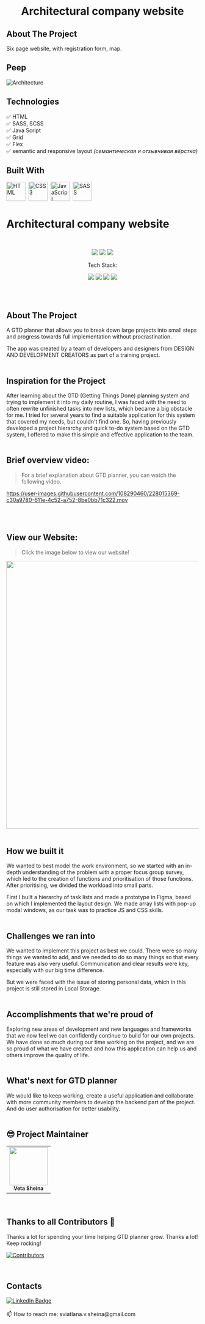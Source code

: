 <h1 align="center">Architectural company website</h1>
<h2>About The Project</h2>

Six page website, with registration form, map.


<h2>Peep</h2>

![Architecture](https://user-images.githubusercontent.com/108359930/221648472-03534a31-2250-42ea-9f8f-99b32aca7155.jpg)


<h2>Technologies</h2>

:white_check_mark: HTML    
:white_check_mark: SASS, SCSS      
:white_check_mark: Java Script         
:white_check_mark: Grid    
:white_check_mark: Flex    
:white_check_mark: semantic and responsive layout *(семантическая и отзывчивая вёрстка)*    
  

<h2>Built With</h2>      

 <img src="https://user-images.githubusercontent.com/108359930/221651176-ed4f81fd-8f2a-43a4-8f05-172386d04440.png" title="HTML5" alt="HTML" width="50" height="50"/>&nbsp;
 <img src="https://user-images.githubusercontent.com/108359930/221651123-eae90443-89bd-4ee1-8d93-f2a79a4779c0.png" title="CSS3" alt="CSS3" width="50" height="50"/>&nbsp;
 <img src="https://user-images.githubusercontent.com/108359930/221651256-ec532a09-013f-466e-8314-bf87e30e9833.png" title="JavaScript" alt="JavaScript" width="50" height="50"/>&nbsp;
 <img src="https://user-images.githubusercontent.com/108359930/221651284-a0594957-3d01-47a2-8a93-5e951b227777.png" title="SASS" alt="SASS" width="50" height="50"/>&nbsp;

 

# Architectural company website
<br>

<p align="center">
    <img src="https://img.shields.io/github/issues/sssheina/Collaboration">
    <img src="https://img.shields.io/github/forks/sssheina/Collaboration">
    <img src="https://img.shields.io/github/stars/sssheina/Collaboration">
    
</p>

<p align="center">Tech Stack:</p>
<p align="center">
    <img src="https://img.shields.io/badge/html5-%23E34F26.svg?style=for-the-badge&logo=html5&logoColor=white"> 
    <img src="https://img.shields.io/badge/css3-%231572B6.svg?style=for-the-badge&logo=css3&logoColor=white">
    <img src="https://img.shields.io/badge/Sass-ff69b4?style=for-the-badge&logo=sass&logoColor=white">
  <img src="https://img.shields.io/badge/Bem-3BA3D0?style=for-the-badge&logo=bem&logoColor=white">

</p>
<br>
<br>

## About The Project

A GTD planner that allows you to break down large projects into small steps and progress towards full implementation without procrastination. 

The app was created by a team of developers and designers from DESIGN AND DEVELOPMENT CREATORS as part of a training project.
<br>
<br>
## Inspiration for the Project

After learning about the GTD (Getting Things Done)  planning system and trying to implement it into my daily routine, I was faced with the need to often rewrite unfinished tasks into new lists, which became a big obstacle for me. I tried for several years to find a suitable application for this system that covered my needs, but couldn't find one. So, having previously developed a project hierarchy and quick to-do system based on the GTD system, I offered to make this simple and effective application to the team.
<br>
<br>

## Brief overview video:
>For a brief explanation about GTD planner, you can watch the following video.

https://user-images.githubusercontent.com/108290460/228015369-c30a9780-611e-4c52-a752-8be0bb71c322.mov

<br>
<br>

## View our Website:
>Click the image below to view our website!


[<img width="700" src="https://user-images.githubusercontent.com/108290460/228018052-faf8762e-eab7-4848-aaa4-cf3165717e54.png"/>](https://sssheina.github.io/ITGirl-Project-JS/)
<br>
<br>

## How we built it

We wanted to best model the work environment, so we started with an in-depth understanding of the problem with a proper focus group survey, which led to the creation of functions and prioritisation of those functions. After prioritising, we divided the workload into small parts.

First I built a hierarchy of task lists and made a prototype in Figma, based on which I implemented the layout design. 
We made array lists with pop-up modal windows, as our task was to practice JS and CSS skills.
<br>
<br>

## Challenges we ran into

We wanted to implement this project as best we could. There were so many things we wanted to add, and we needed to do so many things so that every feature was also very useful. Communication and clear results were key, especially with our big time difference.

But we were faced with the issue of storing personal data, which in this project is still stored in Local Storage.
<br>
<br>

## Accomplishments that we're proud of

Exploring new areas of development and new languages and frameworks that we now feel we can confidently continue to build for our own projects. We have done so much during our time working on the project, and we are so proud of what we have created and how this application can help us and others improve the quality of life.
<br>
<br>

## What's next for GTD planner

We would like to keep working, create a useful application and collaborate with more community members to develop the backend part of the project. And do user authorisation for better usability.
<br>
<br>

## 😎 Project Maintainer

<table>
  <tr>
<td align="center"><a href="https://github.com/sssheina"><img src="https://avatars.githubusercontent.com/u/108290460?v=4" width="100px;" alt=""/><br /><sub><b>Veta Sheina</b></sub></a></td></tr>
</table>
<br>


## Thanks to all Contributors 💪
Thanks a lot for spending your time helping GTD planner grow. Thanks a lot! Keep rocking!

[![Contributors](https://contrib.rocks/image?repo=sssheina/ITGirl-Project-JS)](https://github.com/sssheina/ITGirl-Project-JS/graphs/contributors)

<br>


## Contacts

<a href="https://www.linkedin.com/in/veta-sheina-521666249" target="_blank">
    <img src="https://img.shields.io/badge/LinkedIn-blue?style=for-the-badge&logo=linkedin&logoColor=white" alt="LinkedIn Badge"/>
  </a>
<br>
<br>
📫 How to reach me: sviatlana.v.sheina@gmail.com
<br><br>

 

